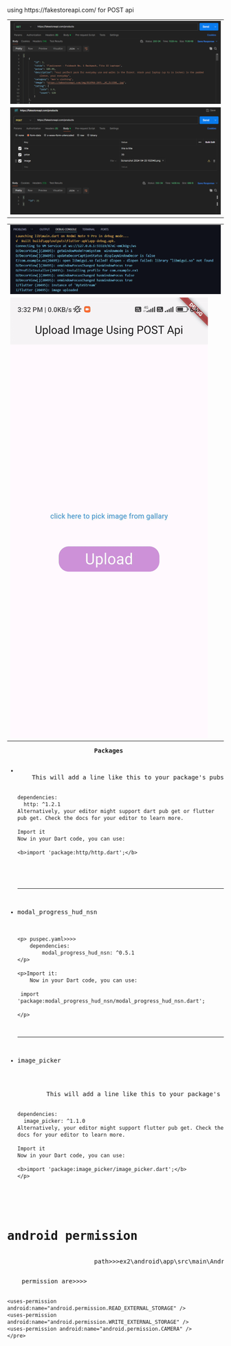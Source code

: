 
<p>using https://fakestoreapi.com/ for POST api</p> 
<table>
 
  <tr>
    <td valign="top"><img src="https://github.com/suraj-khot-19/img/blob/main/ex2_1.png" ></td> 
  </tr> 
     <tr>
    <td valign="top"><img src="https://github.com/suraj-khot-19/img/blob/main/ex2_2.png"
     >
    </td>   
  </tr>
 </table>
 <table>
 
  <tr>
    <td valign="top"><img src="https://github.com/suraj-khot-19/img/blob/main/ex2_3.png" ></td>
    </tr>
      <tr>
    <td valign="top"><img src="https://github.com/suraj-khot-19/img/blob/main/ezgif-4-455e959062.gif" alt="see video"></td>   
  </tr>
  <tr>
 </table>
<pre>
                        <b>Packages</b>
<ul>
<li>
    This will add a line like this to your package's pubspec.yaml (and run an implicit dart pub get):

    dependencies:
      http: ^1.2.1
    Alternatively, your editor might support dart pub get or flutter pub get. Check the docs for your editor to learn more.

    Import it
    Now in your Dart code, you can use:

    <b>import 'package:http/http.dart';</b>
</li>

<hr>

<li>modal_progress_hud_nsn</li>

    <p> puspec.yaml>>>>
        dependencies:
            modal_progress_hud_nsn: ^0.5.1
    </p>

    <p>Import it:
        Now in your Dart code, you can use:
    
     import 'package:modal_progress_hud_nsn/modal_progress_hud_nsn.dart';

    </p>

<hr>

<li>image_picker</li>
    <p>
        This will add a line like this to your package's pubspec.yaml (and run an implicit flutter pub get):

    dependencies:
      image_picker: ^1.1.0
    Alternatively, your editor might support flutter pub get. Check the docs for your editor to learn more.

    Import it
    Now in your Dart code, you can use:

    <b>import 'package:image_picker/image_picker.dart';</b>
    </p>
</ul>
                        <h1>android permission</h1>
                        path>>>ex2\android\app\src\main\AndroidManifest.xml
    <pre>
    permission are>>>>

    <uses-permission android:name="android.permission.READ_EXTERNAL_STORAGE" />
    <uses-permission android:name="android.permission.WRITE_EXTERNAL_STORAGE" />
    <uses-permission android:name="android.permission.CAMERA" />
    </pre>
</pre>

